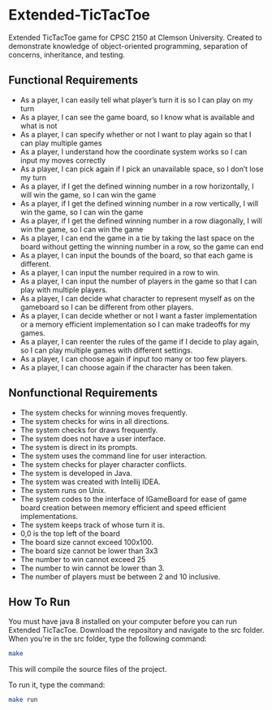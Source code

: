# Extended-TicTacToe
Extended TicTacToe game for CPSC 2150 at Clemson University. Created to demonstrate knowledge of object-oriented programming, separation of concerns, inheritance, and testing.

## Functional Requirements
- As a player, I can easily tell what player’s turn it is so I can play on my turn
- As a player, I can see the game board, so I know what is available and what is not
- As a player, I can specify whether or not I want to play again so that I can play multiple games
- As a player, I understand how the coordinate system works so I can input my moves correctly
- As a player, I can pick again if I pick an unavailable space, so I don’t lose my turn
- As a player, if I get the defined winning number in a row horizontally, I will win the game, so I can win the game
- As a player, if I get the defined winning number in a row vertically, I will win the game, so I can win the game
-	As a player, if I get the defined winning number in a row diagonally, I will win the game, so I can win the game
-	As a player, I can end the game in a tie by taking the last space on the board without getting the winning number in a row, so the game can end 
-	As a player, I can input the bounds of the board, so that each game is different.
-	As a player, I can input the number required in a row to win.
-	As a player, I can input the number of players in the game so that I can play with multiple players.
-	As a player, I can decide what character to represent myself as on the gameboard so I can be different from other players.
-	As a player, I can decide whether or not I want a faster implementation or a memory efficient implementation so I can make tradeoffs for my games.
-	As a player, I can reenter the rules of the game if I decide to play again, so I can play multiple games with different settings.
-	As a player, I can choose again if input too many or too few players.
-	As a player, I can choose again if the character has been taken.
## Nonfunctional Requirements
-	The system checks for winning moves frequently.
-	The system checks for wins in all directions.
-	The system checks for draws frequently.
-	The system does not have a user interface.
-	The system is direct in its prompts.
-	The system uses the command line for user interaction.
-	The system checks for player character conflicts.
-	The system is developed in Java.
-	The system was created with Intellij IDEA.
-	The system runs on Unix.
-	The system codes to the interface of IGameBoard for ease of game board creation between memory efficient and speed efficient implementations.
-	The system keeps track of whose turn it is.
-	0,0 is the top left of the board
-	The board size cannot exceed 100x100.
-	The board size cannot be lower than 3x3
-	The number to win cannot exceed 25
-	The number to win cannot be lower than 3.
-	The number of players must be between 2 and 10 inclusive.


## How To Run
You must have java 8 installed on your computer before you can run Extended TicTacToe. Download the repository and navigate to the src folder. When you're in the src folder, type the following command:

```bash
make
```

This will compile the source files of the project.

To run it, type the command:

```bash
make run
```
 
